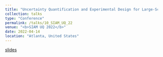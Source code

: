 ```yaml
---
title: "Uncertainty Quantification and Experimental Design for Large-Scale Inverse Problems, with Applications to Geophysics"
collection: talks
type: "Conference"
permalink: /talks/10_SIAM_UQ_22
venue: "<b>SIAM UQ 2022</b>"
date: 2022-04-14
location: "Atlanta, United States"
---
```


[slides](/talks/10_SIAM_UQ_22.pdf)
